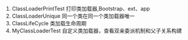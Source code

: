 
1. ClassLoaderPrintTest 打印类加载器,Bootstrap、ext、app
2. ClassLoaderUnique 同一个类在同一个类加载器唯一
3. ClassLifeCycle 类加载生命周期
4. MyClassLoaderTest 自定义类加载器，查看双亲委派机制和父子关系构建


